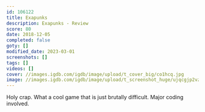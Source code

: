 ```yaml
---
id: 106122
title: Exapunks
description: Exapunks - Review
score: 80
date: 2018-12-05
completed: false
goty: []
modified_date: 2023-03-01
screenshots: []
tags: []
videos: []
cover: //images.igdb.com/igdb/image/upload/t_cover_big/co1hcq.jpg
image: //images.igdb.com/igdb/image/upload/t_screenshot_huge/ujqcgjp2vz5bozwkn9lo.jpg
---
```

Holy crap. What a cool game that is just brutally difficult. Major coding involved.